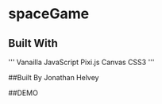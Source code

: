 # spaceGame

## Built With
'''
Vanailla JavaScript
Pixi.js
Canvas
CSS3
'''

##Built By
Jonathan Helvey

##DEMO

